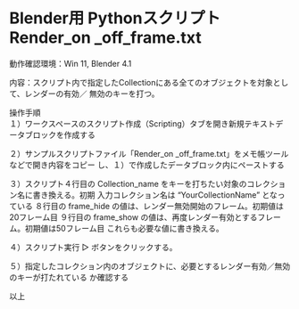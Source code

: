 # Blender用 Pythonスクリプト Render_on _off_frame.txt  
動作確認環境：Win 11, Blender 4.1

内容：スクリプト内で指定したCollectionにある全てのオブジェクトを対象として、レンダーの有効／
無効のキーを打つ。

操作手順  
１）ワークスペースのスクリプト作成（Scripting）タブを開き新規テキストデータブロックを作成する

２）サンプルスクリプトファイル「Render_on _off_frame.txt」をメモ帳ツールなどで開き内容をコピー
し、１）で作成したデータブロック内にペーストする

３）スクリプト４行目の Collection_name をキーを打ちたい対象のコレクション名に書き換える。初期
入力コレクション名は “YourCollectionName” となっている
８行目の frame_hide の値は、レンダー無効開始のフレーム。初期値は20フレーム目
９行目の frame_show の値は、再度レンダー有効とするフレーム。初期値は50フレーム目
これらも必要な値に書き換える。

４）スクリプト実行 ▷ ボタンをクリックする。

５）指定したコレクション内のオブジェクトに、必要とするレンダー有効／無効のキーが打たれている
か確認する

以上
